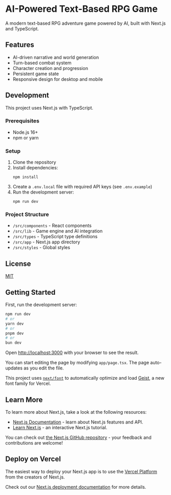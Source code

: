 # AI-Powered Text-Based RPG Game

A modern text-based RPG adventure game powered by AI, built with Next.js and TypeScript.

## Features

- AI-driven narrative and world generation
- Turn-based combat system
- Character creation and progression
- Persistent game state
- Responsive design for desktop and mobile

## Development

This project uses Next.js with TypeScript.

### Prerequisites

- Node.js 16+
- npm or yarn

### Setup

1. Clone the repository
2. Install dependencies:
   ```
   npm install
   ```
3. Create a `.env.local` file with required API keys (see `.env.example`)
4. Run the development server:
   ```
   npm run dev
   ```

### Project Structure

- `/src/components` - React components
- `/src/lib` - Game engine and AI integration
- `/src/types` - TypeScript type definitions
- `/src/app` - Next.js app directory
- `/src/styles` - Global styles

## License

[MIT](LICENSE)

## Getting Started

First, run the development server:

```bash
npm run dev
# or
yarn dev
# or
pnpm dev
# or
bun dev
```

Open [http://localhost:3000](http://localhost:3000) with your browser to see the result.

You can start editing the page by modifying `app/page.tsx`. The page auto-updates as you edit the file.

This project uses [`next/font`](https://nextjs.org/docs/app/building-your-application/optimizing/fonts) to automatically optimize and load [Geist](https://vercel.com/font), a new font family for Vercel.

## Learn More

To learn more about Next.js, take a look at the following resources:

- [Next.js Documentation](https://nextjs.org/docs) - learn about Next.js features and API.
- [Learn Next.js](https://nextjs.org/learn) - an interactive Next.js tutorial.

You can check out [the Next.js GitHub repository](https://github.com/vercel/next.js) - your feedback and contributions are welcome!

## Deploy on Vercel

The easiest way to deploy your Next.js app is to use the [Vercel Platform](https://vercel.com/new?utm_medium=default-template&filter=next.js&utm_source=create-next-app&utm_campaign=create-next-app-readme) from the creators of Next.js.

Check out our [Next.js deployment documentation](https://nextjs.org/docs/app/building-your-application/deploying) for more details.
